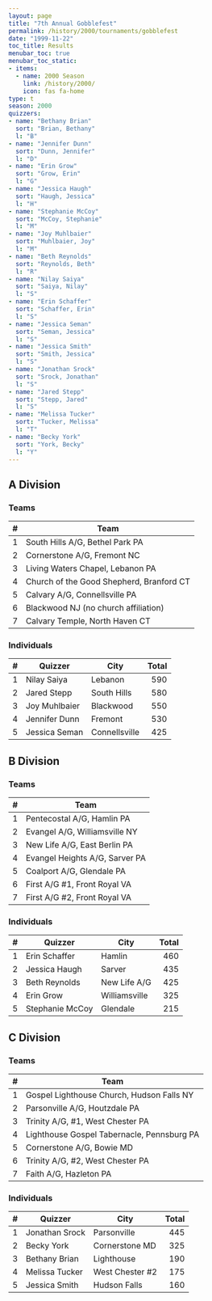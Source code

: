 ```yaml
---
layout: page
title: "7th Annual Gobblefest"
permalink: /history/2000/tournaments/gobblefest
date: "1999-11-22"
toc_title: Results
menubar_toc: true
menubar_toc_static:
- items:
  - name: 2000 Season
    link: /history/2000/
    icon: fas fa-home
type: t
season: 2000
quizzers:
- name: "Bethany Brian"
  sort: "Brian, Bethany"
  l: "B"
- name: "Jennifer Dunn"
  sort: "Dunn, Jennifer"
  l: "D"
- name: "Erin Grow"
  sort: "Grow, Erin"
  l: "G"
- name: "Jessica Haugh"
  sort: "Haugh, Jessica"
  l: "H"
- name: "Stephanie McCoy"
  sort: "McCoy, Stephanie"
  l: "M"
- name: "Joy Muhlbaier"
  sort: "Muhlbaier, Joy"
  l: "M"
- name: "Beth Reynolds"
  sort: "Reynolds, Beth"
  l: "R"
- name: "Nilay Saiya"
  sort: "Saiya, Nilay"
  l: "S"
- name: "Erin Schaffer"
  sort: "Schaffer, Erin"
  l: "S"
- name: "Jessica Seman"
  sort: "Seman, Jessica"
  l: "S"
- name: "Jessica Smith"
  sort: "Smith, Jessica"
  l: "S"
- name: "Jonathan Srock"
  sort: "Srock, Jonathan"
  l: "S"
- name: "Jared Stepp"
  sort: "Stepp, Jared"
  l: "S"
- name: "Melissa Tucker"
  sort: "Tucker, Melissa"
  l: "T"
- name: "Becky York"
  sort: "York, Becky"
  l: "Y"
---
```


## A Division

### Teams

|    # | Team                                     |
| ---: | ---------------------------------------- |
|    1 | South Hills A/G, Bethel Park PA          |
|    2 | Cornerstone A/G, Fremont NC              |
|    3 | Living Waters Chapel, Lebanon PA         |
|    4 | Church of the Good Shepherd, Branford CT |
|    5 | Calvary A/G, Connellsville PA            |
|    6 | Blackwood NJ (no church affiliation)     |
|    7 | Calvary Temple, North Haven CT           |

### Individuals

|    # | Quizzer       | City          | Total |
| ---: | ------------- | ------------- | ----: |
|    1 | Nilay Saiya   | Lebanon       |   590 |
|    2 | Jared Stepp   | South Hills   |   580 |
|    3 | Joy Muhlbaier | Blackwood     |   550 |
|    4 | Jennifer Dunn | Fremont       |   530 |
|    5 | Jessica Seman | Connellsville |   425 |

## B Division

### Teams

|    # | Team                           |
| ---: | ------------------------------ |
|    1 | Pentecostal A/G, Hamlin PA     |
|    2 | Evangel A/G, Williamsville NY  |
|    3 | New Life A/G, East Berlin PA   |
|    4 | Evangel Heights A/G, Sarver PA |
|    5 | Coalport A/G, Glendale PA      |
|    6 | First A/G #1, Front Royal VA   |
|    7 | First A/G #2, Front Royal VA   |

### Individuals

|    # | Quizzer         | City          | Total |
| ---: | --------------- | ------------- | ----: |
|    1 | Erin Schaffer   | Hamlin        |   460 |
|    2 | Jessica Haugh   | Sarver        |   435 |
|    3 | Beth Reynolds   | New Life A/G  |   425 |
|    4 | Erin Grow       | Williamsville |   325 |
|    5 | Stephanie McCoy | Glendale      |   215 |

## C Division

### Teams

|    # | Team                                       |
| ---: | ------------------------------------------ |
|    1 | Gospel Lighthouse Church, Hudson Falls NY  |
|    2 | Parsonville A/G, Houtzdale PA              |
|    3 | Trinity A/G, #1, West Chester PA           |
|    4 | Lighthouse Gospel Tabernacle, Pennsburg PA |
|    5 | Cornerstone A/G, Bowie MD                  |
|    6 | Trinity A/G, #2, West Chester PA           |
|    7 | Faith A/G, Hazleton PA                     |

### Individuals

|    # | Quizzer        | City            | Total |
| ---: | -------------- | --------------- | ----: |
|    1 | Jonathan Srock | Parsonville     |   445 |
|    2 | Becky York     | Cornerstone MD  |   325 |
|    3 | Bethany Brian  | Lighthouse      |   190 |
|    4 | Melissa Tucker | West Chester #2 |   175 |
|    5 | Jessica Smith  | Hudson Falls    |   160 |